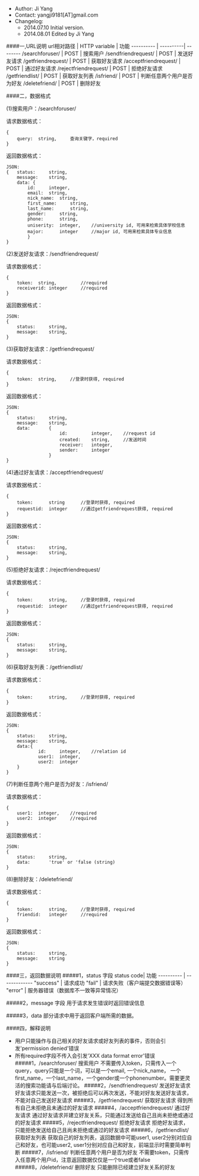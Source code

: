 - Author: Ji Yang
- Contact: yangji9181[AT]gmail.com
- Changelog: 
    - 2014.07.10 Initial version.
    - 2014.08.01 Edited by Ji Yang
 
####一,URL说明
url相对路径  | HTTP variable | 功能 
----------     | ----------| -------- 
/searchforuser/     	|    POST   |   搜索用户
/sendfriendrequest/		|    POST   |   发送好友请求
/getfriendrequest/		|    POST   |   获取好友请求
/acceptfriendrequest/	|    POST   |   通过好友请求
/rejectfriendrequest/	|    POST   |   拒绝好友请求
/getfriendlist/			|    POST   |   获取好友列表
/isfriend/				|    POST   |   判断任意两个用户是否为好友
/deletefriend/   		|    POST   |   删除好友

####二，数据格式

(1)搜索用户：/searchforuser/	

请求数据格式：
	
	{
	    query:  string,		查询关键字，required
	}

返回数据格式：

	JSON:
	{	status:		string,
		message:	string,
		data: {
			id: 	integer,
			email: 	string,
			nick_name:	string,
			first_name:		string,
			last_name:		string,
			gender:		string,
			phone:		string,
			uniserity:	integer,	//university id, 可用来检索具体学校信息
			major:		integer		//major id, 可用来检索具体专业信息
			}
	}
	
(2)发送好友请求：/sendfriendrequest/	

请求数据格式：

	{
		token: 	string,			//required
		receiverid:	integer		//required
	}

返回数据格式：

	JSON:
	{
		status:		string,
		message:	string,
	}
	
(3)获取好友请求：/getfriendrequest/	

请求数据格式：

	{
		token:	string,		//登录时获得, required		
	}

返回数据格式：

	JSON:
	{
		status:		string,
		message:	string,
		data:		{
						id:			integer,	//request id
						created:	string,		//发送时间
						receiver:	integer,
						sender:   	integer	
					}
	}

(4)通过好友请求：/acceptfriendrequest/	

请求数据格式：

	{
		token:		string		//登录时获得, required
		requestid:	integer		//通过getfriendrequest获得, required		
	}
	
返回数据格式：

	JSON:
	{
		status: 	string,
		message: 	string,
	}

(5)拒绝好友请求：/rejectfriendrequest/ 

请求数据格式：

	{
		token:		string,		//登录时获得, required
		requestid:	integer		//通过getfriendrequest获得, required
	}
	
返回数据格式：

	JSON:
	{
		status: 	string,
		message: 	string,
	}
	
(6)获取好友列表：/getfriendlist/ 

请求数据格式：

	{
		token:		string,		//登录时获得, required
	}
	
返回数据格式：

	JSON:
	{
		status: 	string,
		message: 	string,
		data:{
				id:		integer,	//relation id
				user1:	integer,	
				user2:	integer
		}
	}
	
(7)判断任意两个用户是否为好友：/isfriend/ 

请求数据格式：

	{
		user1:	integer,	//required
		user2:	integer		//required
	}
	
返回数据格式：

	JSON:
	{
		status:		string,
		data:		'true' or 'false (string)
	}
	
(8)删除好友：/deletefriend/ 

请求数据格式：

	{
		token:		string,		//登录时获得, required
		friendid:	integer		//required
	}
	
返回数据格式：

	JSON:
	{
		status:		string,
		message: 	string
	}

####三，返回数据说明
#####1，status 字段
status code| 功能
---------- | ------------- 
"success" |    请求成功 
"fail"    |    请求失败（客户端提交数据错误等）    
"error"   |    服务器错误（数据库不一致等异常情况）

#####2，message 字段
用于请求发生错误时返回错误信息

#####3，data
部分请求中用于返回客户端所需的数据。

####四，解释说明
- 用户只能操作与自己相关的好友请求或好友列表的事件，否则会引发'permission denied'错误
- 所有required字段不传入会引发'XXX data format error'错误
#####1，/searchforuser/ 搜索用户
	不需要传入token，只需传入一个query，query只能是一个词，可以是一个email, 一个nick_name， 一个first_name，一个last_name，一个gender或一个phonenumber。需要更灵活的搜索功能请与后端讨论。
#####2，/sendfriendrequest/ 发送好友请求
	好友请求只能发送一次，被拒绝后可以再次发送，不能对好友发送好友请求，不能对自己发送好友请求
#####3，/getfriendrequest/ 获取好友请求
	得到所有自己未拒绝且未通过的好友请求
#####4，/acceptfriendrequest/ 通过好友请求
	通过好友请求并建立好友关系，只能通过发送给自己且尚未拒绝或通过的好友请求
#####5，/rejectfriendrequest/ 拒绝好友请求
	拒绝好友请求，只能拒绝发送给自己且尚未拒绝或通过的好友请求
#####6，/getfriendlist/ 获取好友列表
	获取自己的好友列表，返回数据中可能user1, user2分别对应自己和好友，也可能user2, user1分别对应自己和好友，前端显示时需要简单判断
#####7，/isfriend/ 判断任意两个用户是否为好友
	不需要token，只需传入任意两个用户id，注意返回数据仅仅是一个true或者false
#####8，/deletefriend/ 删除好友
	只能删除已经建立好友关系的好友
	